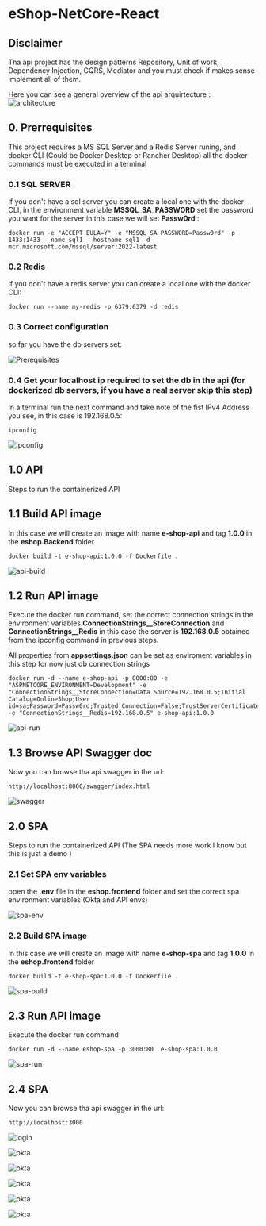 # eShop-NetCore-React

## Disclaimer

Tha api project has the design patterns Repository, Unit of work, Dependency Injection, CQRS, Mediator and you must check if makes sense implement all of them.

Here you can see a general overview of the api arquirtecture : 
![architecture](doc/images/architecture.jpg)


##  0. Prerrequisites 

This project requires a MS SQL Server and a Redis Server runing, and docker CLI (Could be Docker Desktop or Rancher Desktop) all the docker commands must be  executed in a terminal

### 0.1 SQL SERVER

If you don't have a sql server you can create a local one with the docker CLI, in the environment variable **MSSQL_SA_PASSWORD** set the password you want for the server in this case we will set **Passw0rd** : 

```
docker run -e "ACCEPT_EULA=Y" -e "MSSQL_SA_PASSWORD=Passw0rd" -p 1433:1433 --name sql1 --hostname sql1 -d mcr.microsoft.com/mssql/server:2022-latest
```

### 0.2 Redis

If you don't have a redis server you can create a local one with the docker CLI: 

```
docker run --name my-redis -p 6379:6379 -d redis
```

### 0.3 Correct configuration

so far you have the db servers set:

![Prerequisites](doc/images/docker-ps-prerequisites.jpg)

### 0.4 Get your localhost ip required to set the db in the api (for dockerized db servers, if you have a real server skip this step)

In a terminal run the next command and take note of the fist IPv4 Address you see, in this case is 192.168.0.5:

```
ipconfig
```
![ipconfig](doc/images/ipconfig.jpg)

## 1.0 API

Steps to run the containerized API

## 1.1 Build API image

In this case we will create an image with name **e-shop-api** and tag **1.0.0** in the **eshop.Backend** folder

```
docker build -t e-shop-api:1.0.0 -f Dockerfile .
```

![api-build](doc/images/api-build.jpg)

## 1.2 Run API image

Execute the docker run command, set the correct connection strings in the environment variables **ConnectionStrings__StoreConnection** and **ConnectionStrings__Redis** in this case the server is **192.168.0.5** obtained from the ipconfig command in previous steps.

All properties from **appsettings.json** can be set as enviroment variables in this step for now just db connection strings

```
docker run -d --name e-shop-api -p 8000:80 -e "ASPNETCORE_ENVIRONMENT=Development" -e "ConnectionStrings__StoreConnection=Data Source=192.168.0.5;Initial Catalog=OnlineShop;User id=sa;Password=Passw0rd;Trusted_Connection=False;TrustServerCertificate=True;" -e "ConnectionStrings__Redis=192.168.0.5" e-shop-api:1.0.0
```

![api-run](doc/images/api-run.jpg)

## 1.3 Browse API Swagger doc

Now you can browse tha api swagger in the url:
```
http://localhost:8000/swagger/index.html
```

![swagger](doc/images/swagger.jpg)

## 2.0 SPA

Steps to run the containerized API (The SPA needs more work I know but this is just a demo )

### 2.1 Set SPA env variables

open the **.env** file in the **eshop.frontend** folder and set the correct spa environment variables (Okta and API envs)

![spa-env](doc/images/spa-env.jpg)


### 2.2 Build SPA image

In this case we will create an image with name **e-shop-spa** and tag **1.0.0** in the **eshop.frontend** folder

```
docker build -t e-shop-spa:1.0.0 -f Dockerfile .
```

![spa-build](doc/images/spa-build.jpg)

## 2.3 Run API image

Execute the docker run command

```
docker run -d --name eshop-spa -p 3000:80  e-shop-spa:1.0.0
```
![spa-run](doc/images/spa-run.jpg)

## 2.4 SPA

Now you can browse tha api swagger in the url:
```
http://localhost:3000
```

![login](doc/images/login.jpg)

![okta](doc/images/okta.jpg)

![okta](doc/images/manage-catalog.jpg)

![okta](doc/images/brand-type-catalog.jpg)

![okta](doc/images/create-catalog.jpg)

![okta](doc/images/home.jpg)










